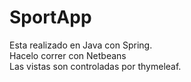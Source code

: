 # SportApp
Esta realizado en Java con Spring. </br>
Hacelo correr con Netbeans </br>
Las vistas son controladas por thymeleaf.
